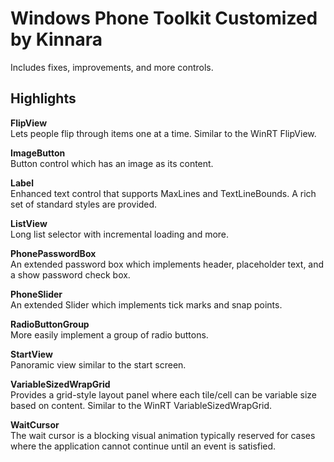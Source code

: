 # Windows Phone Toolkit Customized by Kinnara

Includes fixes, improvements, and more controls.

## Highlights

**FlipView**  
Lets people flip through items one at a time. Similar to the WinRT FlipView.

**ImageButton**  
Button control which has an image as its content.

**Label**  
Enhanced text control that supports MaxLines and TextLineBounds. A rich set of standard styles are provided.

**ListView**  
Long list selector with incremental loading and more.

**PhonePasswordBox**  
An extended password box which implements header, placeholder text, and a show password check box.

**PhoneSlider**  
An extended Slider which implements tick marks and snap points.

**RadioButtonGroup**  
More easily implement a group of radio buttons.

**StartView**  
Panoramic view similar to the start screen.

**VariableSizedWrapGrid**  
Provides a grid-style layout panel where each tile/cell can be variable size based on content. Similar to the WinRT VariableSizedWrapGrid.

**WaitCursor**  
The wait cursor is a blocking visual animation typically reserved for cases where the application cannot continue until an event is satisfied.
